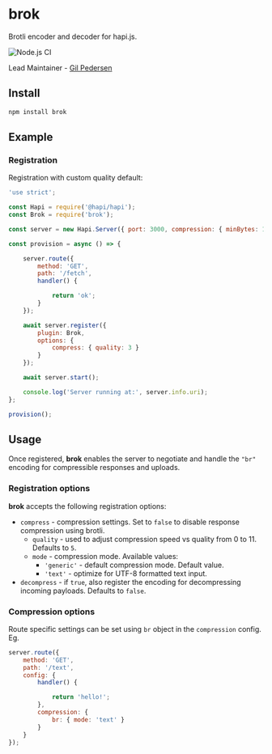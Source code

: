 # brok

Brotli encoder and decoder for hapi.js.

![Node.js CI](https://github.com/kanongil/brok/workflows/Node.js%20CI/badge.svg?event=push)

Lead Maintainer - [Gil Pedersen](https://github.com/kanongil)

## Install

```sh
npm install brok
```

## Example

### Registration

Registration with custom quality default:

```js
'use strict';

const Hapi = require('@hapi/hapi');
const Brok = require('brok');

const server = new Hapi.Server({ port: 3000, compression: { minBytes: 1 } });

const provision = async () => {

    server.route({
        method: 'GET',
        path: '/fetch',
        handler() {

            return 'ok';
        }
    });

    await server.register({
        plugin: Brok,
        options: {
            compress: { quality: 3 }
        }
    });

    await server.start();

    console.log('Server running at:', server.info.uri);
};

provision();
```

## Usage

Once registered, **brok** enables the server to negotiate and handle the `"br"` encoding for
compressible responses and uploads.

### Registration options

**brok** accepts the following registration options:

  - `compress` - compression settings.
    Set to `false` to disable response compression using brotli.
      - `quality` - used to adjust compression speed vs quality from 0 to 11.
        Defaults to `5`.
      - `mode` - compression mode.
        Available values:
        - `'generic'` - default compression mode. Default value.
        - `'text'` - optimize for UTF-8 formatted text input.
  - `decompress` - if `true`, also register the encoding for decompressing incoming payloads.
    Defaults to `false`.

### Compression options

Route specific settings can be set using `br` object in the `compression` config. Eg.

```js
server.route({
    method: 'GET',
    path: '/text',
    config: {
        handler() {

            return 'hello!';
        },
        compression: {
            br: { mode: 'text' }
        }
    }
});
```
